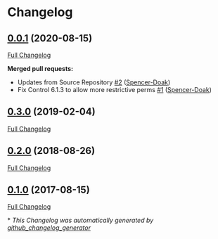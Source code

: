 # Changelog

## [0.0.1](https://github.com/Spencer-Doak/cis-dil-benchmark/tree/0.0.1) (2020-08-15)

[Full Changelog](https://github.com/Spencer-Doak/cis-dil-benchmark/compare/0.3.0...0.0.1)

**Merged pull requests:**

- Updates from Source Repository [\#2](https://github.com/Spencer-Doak/cis-dil-benchmark/pull/2) ([Spencer-Doak](https://github.com/Spencer-Doak))
- Fix Control 6.1.3 to allow more restrictive perms [\#1](https://github.com/Spencer-Doak/cis-dil-benchmark/pull/1) ([Spencer-Doak](https://github.com/Spencer-Doak))

## [0.3.0](https://github.com/Spencer-Doak/cis-dil-benchmark/tree/0.3.0) (2019-02-04)

[Full Changelog](https://github.com/Spencer-Doak/cis-dil-benchmark/compare/0.2.0...0.3.0)

## [0.2.0](https://github.com/Spencer-Doak/cis-dil-benchmark/tree/0.2.0) (2018-08-26)

[Full Changelog](https://github.com/Spencer-Doak/cis-dil-benchmark/compare/0.1.0...0.2.0)

## [0.1.0](https://github.com/Spencer-Doak/cis-dil-benchmark/tree/0.1.0) (2017-08-15)

[Full Changelog](https://github.com/Spencer-Doak/cis-dil-benchmark/compare/7aa8ff2433d0f01591fedd2633af3883cfc81033...0.1.0)



\* *This Changelog was automatically generated by [github_changelog_generator](https://github.com/github-changelog-generator/github-changelog-generator)*
